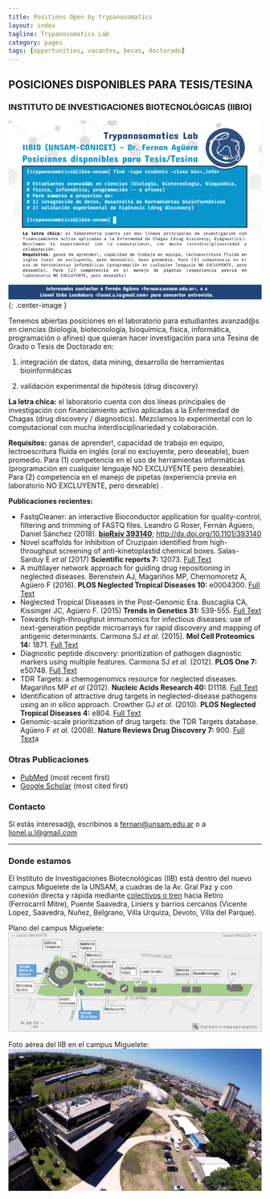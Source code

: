```yaml
---
title: Positions Open by trypanosomatics
layout: index
tagline: Trypanosomatics Lab 
category: pages
tags: [opportunities, vacantes, becas, doctorado]
---
```


## POSICIONES DISPONIBLES PARA TESIS/TESINA

### INSTITUTO DE INVESTIGACIONES BIOTECNOLÓGICAS (IIBIO)

![brochure](images/convocatoria-2018.png){: .center-image }


Tenemos abiertas posiciones en el laboratorio para estudiantes avanzad@s en
ciencias (biología, biotecnología, bioquímica, física, informática,
programación o afines) que quieran hacer investigación para una Tesina de Grado o Tesis de Doctorado en:

 1. integración de datos, data mining, desarrollo de herramientas
    bioinformáticas

 2. validación experimental de hipótesis (drug discovery)


**La letra chica:** el laboratorio cuenta con dos líneas principales de
investigación con financiamiento activo aplicadas a la Enfermedad de Chagas
(drug discovery / diagnostics). Mezclamos lo experimental con lo
computacional con mucha interdisciplinariedad y colaboración.

**Requisitos:** ganas de aprender!, capacidad de trabajo en equipo, lectroescritura fluída en inglés (oral no excluyente, pero deseable), buen promedio. Para (1) competencia en el uso de herramientas informáticas (programación en cualquier lenguaje NO EXCLUYENTE pero deseable). Para (2) competencia en el manejo de pipetas (experiencia previa en laboratorio NO EXCLUYENTE, pero deseable) .

**Publicaciones recientes:** 

 * FastqCleaner: an interactive Bioconductor application for
   quality-control, filtering and trimming of FASTQ files. Leandro G Roser,
   Fernán Agüero, Daniel Sánchez (2018). [**bioRxiv
   393140**](https://www.biorxiv.org/content/early/2018/08/28/393140);
   http://dx.doi.org/10.1101/393140
 * Novel scaffolds for inhibition of Cruzipain identified from
   high-throughput screening of anti-kinetoplastid chemical boxes.
   Salas-Sarduy E *et al* (2017) **Scientific reports 7:** 12073. [Full
   Text](https://www.nature.com/articles/s41598-017-12170-4)
 * A multilayer network approach for guiding drug repositioning in neglected
   diseases. Berenstein AJ, Magariños MP, Chernomoretz A, Agüero F (2016).
   **PLOS Neglected Tropical Diseases 10:** e0004300. [Full
   Text](http://dx.plos.org/10.1371/journal.pntd.0004300)
 * Neglected Tropical Diseases in the Post-Genomic Era. Buscaglia CA,
   Kissinger JC, Agüero F. (2015) **Trends in Genetics 31:** 539-555.
   [Full Text](https://doi.org/10.1016/j.tig.2015.06.002)
 * Towards high-throughput immunomics for infectious diseases: use of
   next-generation peptide microarrays for rapid discovery and mapping of
   antigenic determinants. Carmona SJ *et al.* (2015). **Mol Cell
   Proteomics 14:** 1871. [Full
   Text](http://dx.doi.org/10.1074/mcp.M114.045906)
 * Diagnostic peptide discovery: prioritization of pathogen diagnostic
   markers using multiple features. Carmona SJ *et al.* (2012). **PLOS One 7:**
   e50748. [Full Text](http://dx.doi.org/10.1371/journal.pone.0050748)
 * TDR Targets: a chemogenomics resource for neglected diseases. Magariños
   MP *et al* (2012). **Nucleic Acids Research 40:** D1118. [Full
   Text](http://dx.doi.org/10.1093/nar/gkr1053)
 * Identification of attractive drug targets in neglected-disease pathogens
   using an *in silico* approach. Crowther GJ *et al.* (2010). **PLOS
   Neglected Tropical Diseases 4:** e804. [Full
   Text](http://dx.doi.org/10.1371/journal.pntd.0000804)
 * Genomic-scale prioritization of drug targets: the TDR Targets database.
   Agüero F *et al.* (2008). **Nature Reviews Drug Discovery 7:** 900. [Full
   Text](http://dx.doi.org/10.1038/nrd2684)a 


### Otras Publicaciones 

 * [PubMed](http://1.usa.gov/12p0C2W) (most recent first)
 * [Google Scholar](http://scholar.google.com.ar/citations?user=zycaIZQAAAAJ) (most cited first)


### Contacto 

Si estás interesad@, escribinos a [fernan@unsam.edu.ar](mailto:fernan@unsam.edu.ar) o a [lionel.u.l@gmail.com](mailto:lionel.u.l@gmail.com)

***

### Donde estamos

El Instituto de Investigaciones Biotecnológicas (IIB) está dentro del nuevo
campus Miguelete de la UNSAM, a cuadras de la Av. Gral Paz y con conexión
directa y rápida mediante [colectivos o
tren](http://www.unsam.edu.ar/home/_c_llegar.asp) hacia Retiro (Ferrocarril
Mitre), Puente Saavedra, Liniers y barrios cercanos (Vicente Lopez,
Saavedra, Nuñez, Belgrano, Villa Urquiza, Devoto, Villa del Parque). 

Plano del campus Miguelete:
![Plano del campus Miguelete](images/mapach.gif)

Foto aérea del IIB en el campus Miguelete:
![Foto aérea del IIB en el campus Miguelete de la UNSAM](images/maxresdefault.jpg) 
